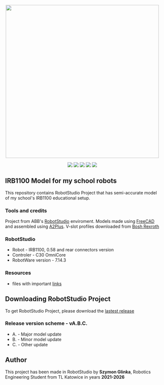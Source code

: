 <p align="center">
  <img src="https://github.com/user-attachments/assets/6ce4f111-a2a7-462b-8d4e-e33ab9cdf5de" height="auto" width="500">
</p>


<p align="center">
  <img src="https://img.shields.io/github/license/Glinek/IRB1100-Project">
  <img src="https://img.shields.io/github/v/release/Glinek/IRB1100-Project">
  <img src="https://img.shields.io/github/repo-size/Glinek/IRB1100-Project">
  <img src="https://img.shields.io/github/directory-file-count/Glinek/IRB1100-Project">
  <img src="https://img.shields.io/badge/Made_By-Szymon_Glinka-blue">
</p>

## IRB1100 Model for my school robots
This repository contains RobotStudio Project that has semi-accurate model of my school's IRB1100 educational setup.   
### Tools and credits
Project from ABB's [RobotStudio](https://new.abb.com/products/robotics/software-and-digital/robotstudio) enviroment. Models made using [FreeCAD](https://www.freecad.org/) and assembled using [A2Plus](https://wiki.freecad.org/A2plus_Workbench/pl). V-slot profiles downloaded from [Bosh Rexroth](https://www.boschrexroth.com/en/dc/)
### RobotStudio
 - Robot - IRB1100, 0.58 and rear connectors version
 - Controler - C30 OmniCore
 - RobotWare version - 7.14.3
### Resources
- files with important [links](LINKS.md)

## Downloading RobotStudio Project
To get RobotStudio Project, please download the [lastest release](https://github.com/Glinek/IRB1100-Project/releases/latest)
### Release version scheme - vA.B.C.
 - A. - Major model update
 - B. - Minor model update
 - C. - Other update

## Author
This project has been made in RobotStudio by **Szymon Glinka**, Robotics Engineering Student from TL Katowice in years **2021-2026**

